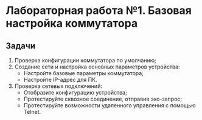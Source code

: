 # Лабораторная работа №1. Базовая настройка коммутатора

## Задачи

1. Проверка конфигурации коммутатора по умолчанию;
2. Создание сети и настройка основных параметров устройства:
   - Настройте базовые параметры коммутатора;
   - Настройте IP-адрес для ПК.
3. Проверка сетевых подключений:
   - Отобразите конфигурацию устройства;
   - Протестируйте сквозное соединение, отправив эхо-запрос;
   - Протестируйте возможности удаленного управления с помощью Telnet.
